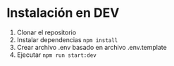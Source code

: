 

# Instalación en DEV

1. Clonar el repositorio
2. Instalar dependencias ```npm install```
3. Crear archivo .env basado en archivo .env.template
4. Ejecutar ```npm run start:dev```